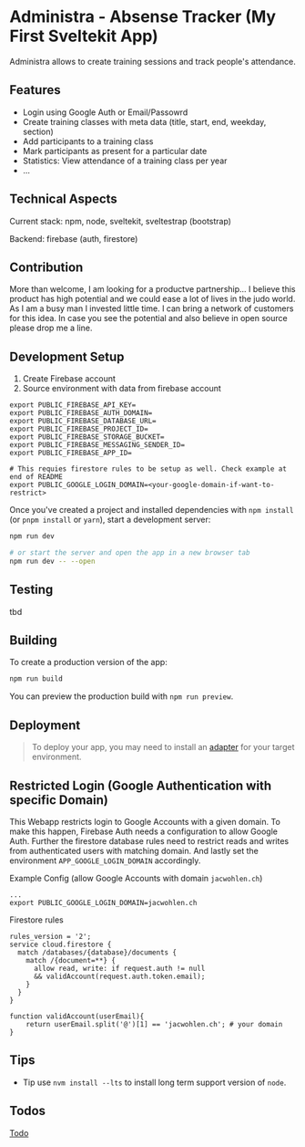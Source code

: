 # Administra - Absense Tracker (My First Sveltekit App)

Administra allows to create training sessions and track people's
attendance.

## Features

- Login using Google Auth or Email/Passowrd
- Create training classes with meta data (title, start, end, weekday, section)
- Add participants to a training class
- Mark participants as present for a particular date
- Statistics: View attendance of a training class per year
- ...

## Technical Aspects

Current stack: npm, node, sveltekit, sveltestrap (bootstrap)

Backend: firebase (auth, firestore)

## Contribution

More than welcome, I am looking for a productve partnership...
I believe this product has high potential and we could ease a lot of lives in the judo world.
As I am a busy man I invested little time. I can bring a network of customers for this idea.
In case you see the potential and also believe in open source please drop me a line.

## Development Setup

1. Create Firebase account
2. Source environment with data from firebase account

```
export PUBLIC_FIREBASE_API_KEY=
export PUBLIC_FIREBASE_AUTH_DOMAIN=
export PUBLIC_FIREBASE_DATABASE_URL=
export PUBLIC_FIREBASE_PROJECT_ID=
export PUBLIC_FIREBASE_STORAGE_BUCKET=
export PUBLIC_FIREBASE_MESSAGING_SENDER_ID=
export PUBLIC_FIREBASE_APP_ID=

# This requies firestore rules to be setup as well. Check example at end of README
export PUBLIC_GOOGLE_LOGIN_DOMAIN=<your-google-domain-if-want-to-restrict>
```

Once you've created a project and installed dependencies with `npm install` (or `pnpm install` or `yarn`), start a development server:

```bash
npm run dev

# or start the server and open the app in a new browser tab
npm run dev -- --open
```

## Testing

tbd

## Building

To create a production version of the app:

```bash
npm run build
```

You can preview the production build with `npm run preview`.

## Deployment

> To deploy your app, you may need to install an [adapter](https://kit.svelte.dev/docs/adapters) for your target environment.

## Restricted Login (Google Authentication with specific Domain)

This Webapp restricts login to Google Accounts with a given domain.
To make this happen, Firebase Auth needs a configuration to allow Google Auth.
Further the firestore database rules need to restrict reads and writes from
authenticated users with matching domain.
And lastly set the environment `APP_GOOGLE_LOGIN_DOMAIN` accordingly.

Example Config (allow Google Accounts with domain `jacwohlen.ch`)

```
...
export PUBLIC_GOOGLE_LOGIN_DOMAIN=jacwohlen.ch
```

Firestore rules

```
rules_version = '2';
service cloud.firestore {
  match /databases/{database}/documents {
    match /{document=**} {
      allow read, write: if request.auth != null
      && validAccount(request.auth.token.email);
    }
  }
}

function validAccount(userEmail){
	return userEmail.split('@')[1] == 'jacwohlen.ch'; # your domain
}

```

## Tips

- Tip use `nvm install --lts` to install long term support version of `node`.

## Todos

[Todo](./TODO.md)
